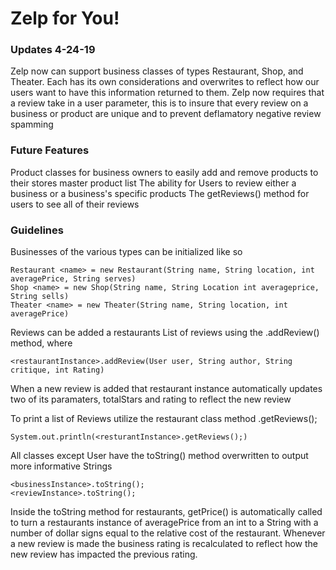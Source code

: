 # Zelp for You!

### Updates 4-24-19
Zelp now can support business classes of types Restaurant, Shop, and Theater. Each has its own considerations and overwrites to reflect how our users want to have this information returned to them.
Zelp now requires that a review take in a user parameter, this is to insure that every review on a business or product are unique and to prevent deflamatory negative review spamming

### Future Features
Product classes for business owners to easily add and remove products to their stores master product list
The ability for Users to review either a business or a business's specific products
The getReviews() method for users to see all of their reviews

### Guidelines
Businesses of the various types can be initialized like so

    Restaurant <name> = new Restaurant(String name, String location, int averagePrice, String serves)
    Shop <name> = new Shop(String name, String Location int averageprice, String sells)
    Theater <name> = new Theater(String name, String location, int averagePrice)
    
Reviews can be added a restaurants List of reviews using the .addReview() method, where

    <restaurantInstance>.addReview(User user, String author, String critique, int Rating)
  
When a new review is added that restaurant instance automatically updates two of its paramaters, totalStars and rating to reflect the new review

To print a list of Reviews utilize the restaurant class method .getReviews();

    System.out.println(<resturantInstance>.getReviews();)
    
All classes except User have the toString() method overwritten to output more informative Strings

    <businessInstance>.toString();
    <reviewInstance>.toString();
    
Inside the toString method for restaurants, getPrice() is automatically called to turn a restaurants instance of averagePrice from an int to a String with a number of dollar signs equal to the relative cost of the restaurant.
Whenever a new review is made the business rating is recalculated to reflect how the new review has impacted the previous rating. 
